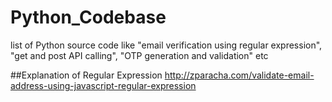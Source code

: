 # Python_Codebase
list of Python source code like "email verification using regular expression", "get and post API calling", "OTP generation and validation" etc

##Explanation of Regular Expression
http://zparacha.com/validate-email-address-using-javascript-regular-expression
